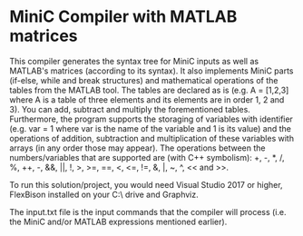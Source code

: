 # MiniC Compiler with MATLAB matrices
This compiler generates the syntax tree for MiniC inputs as well as MATLAB's matrices (according to its syntax).
It also implements MiniC parts (if-else, while and break structures) and
mathematical operations of the tables from the MATLAB tool. The tables are declared as is (e.g.
A = [1,2,3] where A is a table of three elements and its elements
are in order 1, 2 and 3). You can add, subtract and multiply the forementioned tables.
Furthermore, the program supports the storaging of variables with identifier (e.g. var = 1
where var is the name of the variable and 1 is its value) 
and the operations of addition, subtraction and multiplication
of these variables with arrays (in any order those may appear). 
The operations between the numbers/variables that are supported are (with C++ symbolism):
+, -, *, /, %, ++, -, &&, ||, !, >, >=, ==, <, <=, !=, &, |, ~, ^, << and >>.

To run this solution/project, you would need Visual Studio 2017 or higher, FlexBison installed on your C:\ drive and Graphviz.

The input.txt file is the input commands that the compiler will process (i.e. the MiniC and/or MATLAB expressions mentioned earlier).
